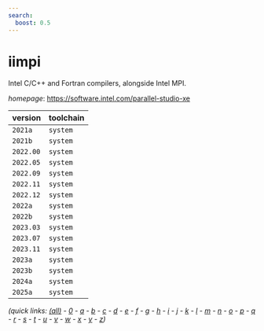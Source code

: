 ```yaml
---
search:
  boost: 0.5
---
```

# iimpi

Intel C/C++ and Fortran compilers, alongside Intel MPI.

*homepage*: <https://software.intel.com/parallel-studio-xe>

version | toolchain
--------|----------
``2021a`` | ``system``
``2021b`` | ``system``
``2022.00`` | ``system``
``2022.05`` | ``system``
``2022.09`` | ``system``
``2022.11`` | ``system``
``2022.12`` | ``system``
``2022a`` | ``system``
``2022b`` | ``system``
``2023.03`` | ``system``
``2023.07`` | ``system``
``2023.11`` | ``system``
``2023a`` | ``system``
``2023b`` | ``system``
``2024a`` | ``system``
``2025a`` | ``system``


*(quick links: [(all)](../index.md) - [0](../0/index.md) - [a](../a/index.md) - [b](../b/index.md) - [c](../c/index.md) - [d](../d/index.md) - [e](../e/index.md) - [f](../f/index.md) - [g](../g/index.md) - [h](../h/index.md) - [i](../i/index.md) - [j](../j/index.md) - [k](../k/index.md) - [l](../l/index.md) - [m](../m/index.md) - [n](../n/index.md) - [o](../o/index.md) - [p](../p/index.md) - [q](../q/index.md) - [r](../r/index.md) - [s](../s/index.md) - [t](../t/index.md) - [u](../u/index.md) - [v](../v/index.md) - [w](../w/index.md) - [x](../x/index.md) - [y](../y/index.md) - [z](../z/index.md))*

